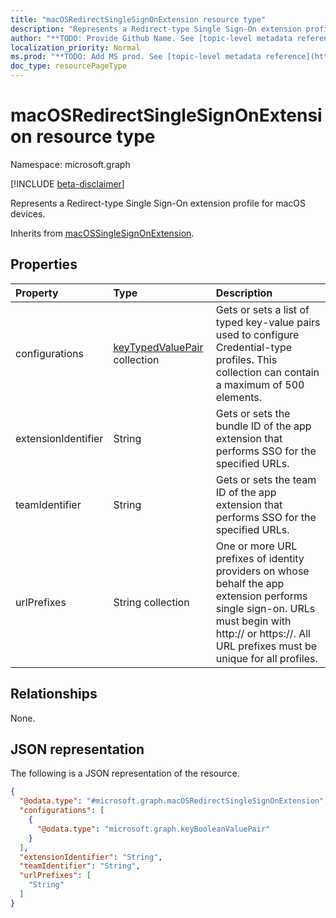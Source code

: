 ```yaml
---
title: "macOSRedirectSingleSignOnExtension resource type"
description: "Represents a Redirect-type Single Sign-On extension profile for macOS devices."
author: "**TODO: Provide Github Name. See [topic-level metadata reference](https://msgo.azurewebsites.net/add/document/guidelines/metadata.html#topic-level-metadata)**"
localization_priority: Normal
ms.prod: "**TODO: Add MS prod. See [topic-level metadata reference](https://msgo.azurewebsites.net/add/document/guidelines/metadata.html#topic-level-metadata)**"
doc_type: resourcePageType
---
```


# macOSRedirectSingleSignOnExtension resource type

Namespace: microsoft.graph

[!INCLUDE [beta-disclaimer](../../includes/beta-disclaimer.md)]

Represents a Redirect-type Single Sign-On extension profile for macOS devices.


Inherits from [macOSSingleSignOnExtension](../resources/macossinglesignonextension.md).

## Properties
|Property|Type|Description|
|:---|:---|:---|
|configurations|[keyTypedValuePair](../resources/keytypedvaluepair.md) collection|Gets or sets a list of typed key-value pairs used to configure Credential-type profiles. This collection can contain a maximum of 500 elements.|
|extensionIdentifier|String|Gets or sets the bundle ID of the app extension that performs SSO for the specified URLs.|
|teamIdentifier|String|Gets or sets the team ID of the app extension that performs SSO for the specified URLs.|
|urlPrefixes|String collection|One or more URL prefixes of identity providers on whose behalf the app extension performs single sign-on. URLs must begin with http:// or https://. All URL prefixes must be unique for all profiles.|

## Relationships
None.

## JSON representation
The following is a JSON representation of the resource.
<!-- {
  "blockType": "resource",
  "@odata.type": "microsoft.graph.macOSRedirectSingleSignOnExtension"
}
-->
``` json
{
  "@odata.type": "#microsoft.graph.macOSRedirectSingleSignOnExtension",
  "configurations": [
    {
      "@odata.type": "microsoft.graph.keyBooleanValuePair"
    }
  ],
  "extensionIdentifier": "String",
  "teamIdentifier": "String",
  "urlPrefixes": [
    "String"
  ]
}
```

